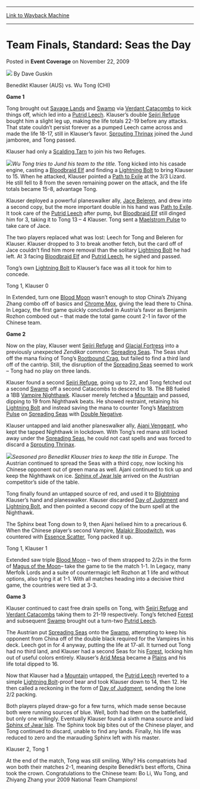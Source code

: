 
---
[Link to Wayback Machine](https://web.archive.org/web/20210929030002/https://magic.wizards.com/en/articles/archive/event-coverage/team-finals-standard-seas-day-2009-11-22)

[_metadata_:author]:- "Dave Guskin"
[_metadata_:description]:- "Benedikt Klauser (AUS) vs. Wu Tong (CHI)Game 1Tong brought out Savage Lands and Swamp via Verdant Catacombs to kick things off, which led into a Putrid Leech. Klauser’s double Sejiri Refuge bought him a slight leg up, making the life totals 22-19 before any attacks. That state couldn’t persist forever as a pumped Leech came across and made the life 18-17, still in Klauser’s"
[_metadata_:generator]:- "Drupal 7 (http://drupal.org)"
[_metadata_:node]:- "519811"
[_metadata_:publish_date]:- "2009-11-22"
[_metadata_:source]:- "div-main-content"
[_metadata_:title]:- "Team Finals, Standard: Seas the Day"
[_metadata_:wayback_capture_timestamp]:- "2021-09-29 03:00:02"
[_metadata_:wayback_raw_url]:- "https://web.archive.org/web/20210929030002id_/https://magic.wizards.com/en/articles/archive/event-coverage/team-finals-standard-seas-day-2009-11-22"
[_metadata_:wayback_url]:- "https://magic.wizards.com/en/articles/archive/event-coverage/team-finals-standard-seas-day-2009-11-22"
---


Team Finals, Standard: Seas the Day
===================================



 Posted in **Event Coverage**
 on November 22, 2009 






![](https://media.magic.wizards.com/styles/auth_small/public/images/person/authorpic_DaveGuskin.jpg)
By Dave Guskin











Benedikt Klauser (AUS) vs. Wu Tong (CHI)  


**Game 1**

Tong brought out [Savage Lands](https://gatherer.wizards.com/Pages/Card/Details.aspx?name=Savage+Lands) and [Swamp](https://gatherer.wizards.com/Pages/Card/Details.aspx?name=Swamp) via [Verdant Catacombs](https://gatherer.wizards.com/Pages/Card/Details.aspx?name=Verdant+Catacombs) to kick things off, which led into a [Putrid Leech](https://gatherer.wizards.com/Pages/Card/Details.aspx?name=Putrid+Leech). Klauser’s double [Sejiri Refuge](https://gatherer.wizards.com/Pages/Card/Details.aspx?name=Sejiri+Refuge) bought him a slight leg up, making the life totals 22-19 before any attacks. That state couldn’t persist forever as a pumped Leech came across and made the life 18-17, still in Klauser’s favor. [Sprouting Thrinax](https://gatherer.wizards.com/Pages/Card/Details.aspx?name=Sprouting+Thrinax) joined the Jund jamboree, and Tong passed.

Klauser had only a [Scalding Tarn](https://gatherer.wizards.com/Pages/Card/Details.aspx?name=Scalding+Tarn) to join his two Refuges.


![](https://media.magic.wizards.com/image_legacy_migration/mtg/images/daily/events/worlds09/tf1_tong.jpg)*Wu Tong tries to Jund his team to the title.* Tong kicked into his casade engine, casting a [Bloodbraid Elf](https://gatherer.wizards.com/Pages/Card/Details.aspx?name=Bloodbraid+Elf) and finding a [Lightning Bolt](https://gatherer.wizards.com/Pages/Card/Details.aspx?name=Lightning+Bolt) to bring Klauser to 15. When he attacked, Klauser pointed a [Path to Exile](https://gatherer.wizards.com/Pages/Card/Details.aspx?name=Path+to+Exile) at the 3/3 Lizard. He still fell to 8 from the seven remaining power on the attack, and the life totals became 15-8, advantage Tong.

Klauser deployed a powerful planeswalker ally, [Jace Beleren](https://gatherer.wizards.com/Pages/Card/Details.aspx?name=Jace+Beleren), and drew into a second copy, but the more important double in his hand was [Path to Exile](https://gatherer.wizards.com/Pages/Card/Details.aspx?name=Path+to+Exile). It took care of the [Putrid Leech](https://gatherer.wizards.com/Pages/Card/Details.aspx?name=Putrid+Leech) after pump, but [Bloodbraid Elf](https://gatherer.wizards.com/Pages/Card/Details.aspx?name=Bloodbraid+Elf) still dinged him for 3, taking it to Tong 13 – 4 Klauser. Tong sent a [Maelstrom Pulse](https://gatherer.wizards.com/Pages/Card/Details.aspx?name=Maelstrom+Pulse) to take care of Jace.

The two players replaced what was lost: Leech for Tong and Beleren for Klauser. Klauser dropped to 3 to break another fetch, but the card off of Jace couldn’t find him more removal than the solitary [Lightning Bolt](https://gatherer.wizards.com/Pages/Card/Details.aspx?name=Lightning+Bolt) he had left. At 3 facing [Bloodbraid Elf](https://gatherer.wizards.com/Pages/Card/Details.aspx?name=Bloodbraid+Elf) and [Putrid Leech](https://gatherer.wizards.com/Pages/Card/Details.aspx?name=Putrid+Leech), he sighed and passed.

Tong’s own [Lightning Bolt](https://gatherer.wizards.com/Pages/Card/Details.aspx?name=Lightning+Bolt) to Klauser’s face was all it took for him to concede.

Tong 1, Klauser 0

In Extended, turn one [Blood Moon](https://gatherer.wizards.com/Pages/Card/Details.aspx?name=Blood+Moon) wasn’t enough to stop China’s Zhiyang Zhang combo off of basics and [Chrome Mox](https://gatherer.wizards.com/Pages/Card/Details.aspx?name=Chrome+Mox), giving the lead there to China. In Legacy, the first game quickly concluded in Austria’s favor as Benjamin Rozhon comboed out – that made the total game count 2-1 in favor of the Chinese team.

**Game 2**

Now on the play, Klauser went [Sejiri Refuge](https://gatherer.wizards.com/Pages/Card/Details.aspx?name=Sejiri+Refuge) and [Glacial Fortress](https://gatherer.wizards.com/Pages/Card/Details.aspx?name=Glacial+Fortress) into a previously unexpected *Zendikar* common: [Spreading Seas](https://gatherer.wizards.com/Pages/Card/Details.aspx?name=Spreading+Seas). The Seas shut off the mana fixing of Tong’s [Rootbound Crag](https://gatherer.wizards.com/Pages/Card/Details.aspx?name=Rootbound+Crag), but failed to find a third land off of the cantrip. Still, the disruption of the [Spreading Seas](https://gatherer.wizards.com/Pages/Card/Details.aspx?name=Spreading+Seas) seemed to work – Tong had no play on three lands.

Klauser found a second [Sejiri Refuge](https://gatherer.wizards.com/Pages/Card/Details.aspx?name=Sejiri+Refuge), going up to 22, and Tong fetched out a second [Swamp](https://gatherer.wizards.com/Pages/Card/Details.aspx?name=Swamp) off a second Catacombs to descend to 18. The BB fueled a 1BB [Vampire Nighthawk](https://gatherer.wizards.com/Pages/Card/Details.aspx?name=Vampire+Nighthawk). Klauser merely fetched a [Mountain](https://gatherer.wizards.com/Pages/Card/Details.aspx?name=Mountain) and passed, dipping to 19 from Nighthawk beats. He showed restraint, retaining his [Lightning Bolt](https://gatherer.wizards.com/Pages/Card/Details.aspx?name=Lightning+Bolt) and instead saving the mana to counter Tong’s [Maelstrom Pulse](https://gatherer.wizards.com/Pages/Card/Details.aspx?name=Maelstrom+Pulse) on [Spreading Seas](https://gatherer.wizards.com/Pages/Card/Details.aspx?name=Spreading+Seas) with [Double Negative](https://gatherer.wizards.com/Pages/Card/Details.aspx?name=Double+Negative).

Klauser untapped and laid another planeswalker ally, [Ajani Vengeant](https://gatherer.wizards.com/Pages/Card/Details.aspx?name=Ajani+Vengeant), who kept the tapped Nighthawk in lockdown. With Tong’s red mana still locked away under the [Spreading Seas](https://gatherer.wizards.com/Pages/Card/Details.aspx?name=Spreading+Seas), he could not cast spells and was forced to discard a [Sprouting Thrinax](https://gatherer.wizards.com/Pages/Card/Details.aspx?name=Sprouting+Thrinax).


![](https://media.magic.wizards.com/image_legacy_migration/mtg/images/daily/events/worlds09/tf1_klauser.jpg)*Seasoned pro Benedikt Klauser tries to keep the title in Europe.* The Austrian continued to spread the Seas with a third copy, now locking his Chinese opponent out of green mana as well. Ajani continued to tick up and keep the Nighthawk on ice. [Sphinx of Jwar Isle](https://gatherer.wizards.com/Pages/Card/Details.aspx?name=Sphinx+of+Jwar+Isle) arrived on the Austrian competitor’s side of the table.

Tong finally found an untapped source of red, and used it to [Blightning](https://gatherer.wizards.com/Pages/Card/Details.aspx?name=Blightning) Klauser’s hand and planeswalker. Klauser discarded [Day of Judgment](https://gatherer.wizards.com/Pages/Card/Details.aspx?name=Day+of+Judgment) and [Lightning Bolt](https://gatherer.wizards.com/Pages/Card/Details.aspx?name=Lightning+Bolt), and then pointed a second copy of the burn spell at the Nighthawk.

The Sphinx beat Tong down to 9, then Ajani helixed him to a precarious 6. When the Chinese player’s second Vampire, [Malakir Bloodwitch](https://gatherer.wizards.com/Pages/Card/Details.aspx?name=Malakir+Bloodwitch), was countered with [Essence Scatter](https://gatherer.wizards.com/Pages/Card/Details.aspx?name=Essence+Scatter), Tong packed it up.

Tong 1, Klauser 1

Extended saw triple [Blood Moon](https://gatherer.wizards.com/Pages/Card/Details.aspx?name=Blood+Moon) – two of them strapped to 2/2s in the form of [Magus of the Moon](https://gatherer.wizards.com/Pages/Card/Details.aspx?name=Magus+of+the+Moon)– take the game to tie the match 1-1. In Legacy, many Merfolk Lords and a suite of countermagic left Rozhon at 1 life and without options, also tying it at 1-1. With all matches heading into a decisive third game, the countries were tied at 3-3.

**Game 3**

Klauser continued to cast free drain spells on Tong, with [Sejiri Refuge](https://gatherer.wizards.com/Pages/Card/Details.aspx?name=Sejiri+Refuge) and [Verdant Catacombs](https://gatherer.wizards.com/Pages/Card/Details.aspx?name=Verdant+Catacombs) taking them to 21-19 respectively. Tong’s fetched [Forest](https://gatherer.wizards.com/Pages/Card/Details.aspx?name=Forest) and subsequent [Swamp](https://gatherer.wizards.com/Pages/Card/Details.aspx?name=Swamp) brought out a turn-two [Putrid Leech](https://gatherer.wizards.com/Pages/Card/Details.aspx?name=Putrid+Leech).

The Austrian put [Spreading Seas](https://gatherer.wizards.com/Pages/Card/Details.aspx?name=Spreading+Seas) onto the [Swamp](https://gatherer.wizards.com/Pages/Card/Details.aspx?name=Swamp), attempting to keep his opponent from China off of the double black required for the Vampires in his deck. Leech got in for 4 anyway, putting the life at 17-all. It turned out Tong had no third land, and Klauser had a second Seas for his [Forest](https://gatherer.wizards.com/Pages/Card/Details.aspx?name=Forest), locking him out of useful colors entirely. Klauser’s [Arid Mesa](https://gatherer.wizards.com/Pages/Card/Details.aspx?name=Arid+Mesa) became a [Plains](https://gatherer.wizards.com/Pages/Card/Details.aspx?name=Plains) and his life total dipped to 16.

Now that Klauser had a [Mountain](https://gatherer.wizards.com/Pages/Card/Details.aspx?name=Mountain) untapped, the [Putrid Leech](https://gatherer.wizards.com/Pages/Card/Details.aspx?name=Putrid+Leech) reverted to a simple [Lightning Bolt](https://gatherer.wizards.com/Pages/Card/Details.aspx?name=Lightning+Bolt)-proof bear and took Klauser down to 14, then 12. He then called a reckoning in the form of [Day of Judgment](https://gatherer.wizards.com/Pages/Card/Details.aspx?name=Day+of+Judgment), sending the lone 2/2 packing.

Both players played draw-go for a few turns, which made sense because both were running sources of blue. Well, both had them on the battlefield, but only one willingly. Eventually Klauser found a sixth mana source and laid [Sphinx of Jwar Isle](https://gatherer.wizards.com/Pages/Card/Details.aspx?name=Sphinx+of+Jwar+Isle). The Sphinx took big bites out of the Chinese player, and Tong continued to discard, unable to find any lands. Finally, his life was reduced to zero and the marauding Sphinx left with his master.

Klauser 2, Tong 1

At the end of the match, Tong was still smiling. Why? His compatriots had won both their matches 2-1, meaning despite Benedikt’s best efforts, China took the crown. Congratulations to the Chinese team: Bo Li, Wu Tong, and Zhiyang Zhang your 2009 National Team Champions!








